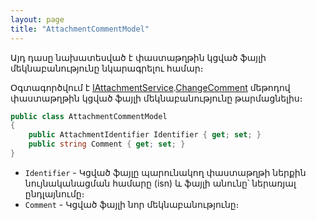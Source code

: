 ```yaml
---
layout: page
title: "AttachmentCommentModel" 
---
```


Այդ դասը նախատեսված է փաստաթղթին կցված ֆայլի մեկնաբանությունը նկարագրելու համար։

Օգտագործվում է [IAttachmentService](../services/IAttachmentService.md).[ChangeComment](../services/IAttachmentService.md#changecomment) մեթոդով փաստաթղթին կցված ֆայլի մեկնաբանությունը թարմացնելիս։

```c#
public class AttachmentCommentModel 
{
    public AttachmentIdentifier Identifier { get; set; }
    public string Comment { get; set; }
}
```

* `Identifier` - Կցված ֆայլը պարունակող փաստաթղթի ներքին նույնականացման համարը (isn) և ֆայլի անունը՝ ներառյալ ընդլայնումը։
* `Comment` - Կցված ֆայլի նոր մեկնաբանությունը։